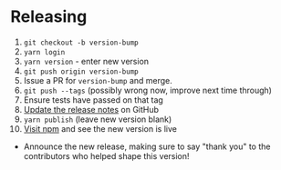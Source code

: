 # Releasing

1. `git checkout -b version-bump`
1. `yarn login`
1. `yarn version` - enter new version
1. `git push origin version-bump`
1. Issue a PR for `version-bump` and merge.
1. `git push --tags` (possibly wrong now, improve next time through)
1. Ensure tests have passed on that tag
1. [Update the release notes](https://github.com/percy/percy-poller/releases) on GitHub
1. `yarn publish` (leave new version blank)
1. [Visit npm](https://www.npmjs.com/package/percy-poller) and see the new version is live

* Announce the new release,
   making sure to say "thank you" to the contributors
   who helped shape this version!

